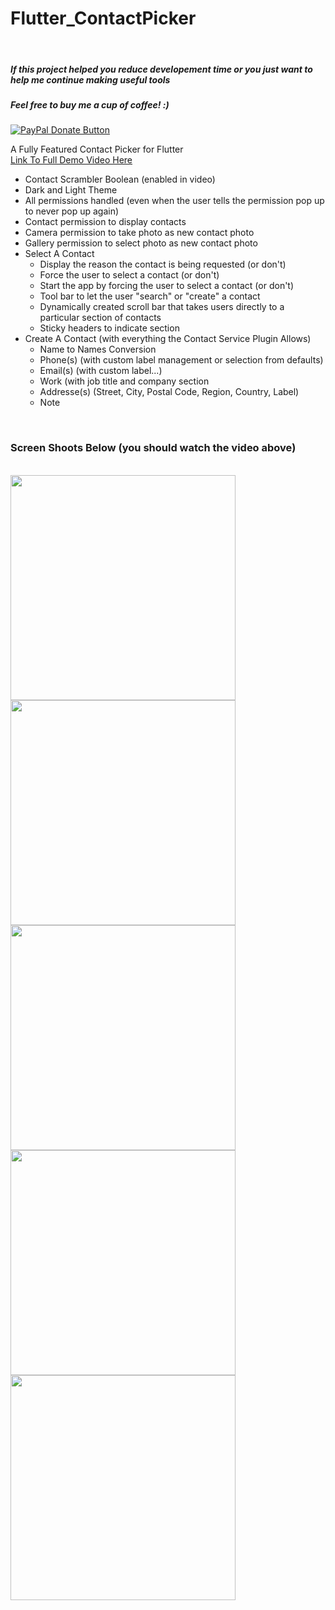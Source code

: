 # Flutter_ContactPicker

<br>
<h5>If this project helped you reduce developement time or you just want to help me continue making useful tools</h5>
<h5>Feel free to buy me a cup of coffee! :)</h5>
<a href="https://www.paypal.com/cgi-bin/webscr?cmd=_donations&business=bryan%2eo%2ecancel%40gmail%2ecom&lc=US&item_name=Cup%20Of%20Coffee&item_number=0000&no_note=0&currency_code=USD&bn=PP%2dDonationsBF%3abtn_donateCC_LG%2egif%3aNonHostedGuest">
  <img src="https://www.paypalobjects.com/en_US/i/btn/btn_donateCC_LG.gif" alt="PayPal Donate Button">
</a>
<br>

A Fully Featured Contact Picker for Flutter
<br>
<a href="https://drive.google.com/file/d/115UiE5IkwhYKzi-YUqcryfMY9SF-U1ts/view?usp=sharing">Link To Full Demo Video Here</a>
<br>
<ul>
  <li>Contact Scrambler Boolean (enabled in video)</li>
  <li>Dark and Light Theme</li>
  <li>
    All permissions handled (even when the user tells the permission pop up to never pop up again)
    <li>Contact permission to display contacts</li>
    <li>Camera permission to take photo as new contact photo</li>
    <li>Gallery permission to select photo as new contact photo</li>
  </li>
  <li>
    Select A Contact
    <ul>
      <li>Display the reason the contact is being requested (or don't)</li>
      <li>Force the user to select a contact (or don't)</li>
      <li>Start the app by forcing the user to select a contact (or don't)</li>
      <li>Tool bar to let the user "search" or "create" a contact</li>
      <li>Dynamically created scroll bar that takes users directly to a particular section of contacts</li>
      <li>Sticky headers to indicate section</li>
    </ul>
  </li>
  <li>
    Create A Contact (with everything the Contact Service Plugin Allows)
    <ul>
      <li>Name to Names Conversion</li>
      <li>Phone(s) (with custom label management or selection from defaults)</li>
      <li>Email(s) (with custom label...)</li>
      <li>Work (with job title and company section</li>
      <li>Addresse(s) (Street, City, Postal Code, Region, Country, Label)</li>
      <li>Note</li>
    </ul>
  </li>
</ul>
<br>
<h3>Screen Shoots Below (you should watch the video above)</h3>
<br>
<img src="https://drive.google.com/file/d/11HmKQT9eAO_Ygd2-eUxNOtgTDDuUKkF_/view?usp=sharing" width="360"/>
<img src="https://media.giphy.com/media/kBNoowA21gf9gsg69j/giphy.gif" width="360"/>
<img src="https://media.giphy.com/media/kBNoowA21gf9gsg69j/giphy.gif" width="360"/>
<img src="https://media.giphy.com/media/kBNoowA21gf9gsg69j/giphy.gif" width="360"/>
<img src="https://media.giphy.com/media/kBNoowA21gf9gsg69j/giphy.gif" width="360"/>
